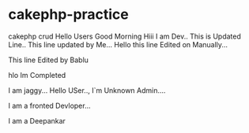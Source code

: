 # cakephp-practice
cakephp crud
Hello Users
Good Morning
Hiii I am Dev..
This is Updated Line..
This line updated by Me...
Hello this line Edited on Manually...

This line Edited by Bablu

hlo Im Completed

I am jaggy...
Hello USer..,
I`m Unknown Admin....

I am a fronted Devloper...

I am a Deepankar
